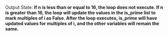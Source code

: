 Output State: **If n is less than or equal to 16, the loop does not execute. If n is greater than 16, the loop will update the values in the is_prime list to mark multiples of i as False. After the loop executes, is_prime will have updated values for multiples of i, and the other variables will remain the same.**